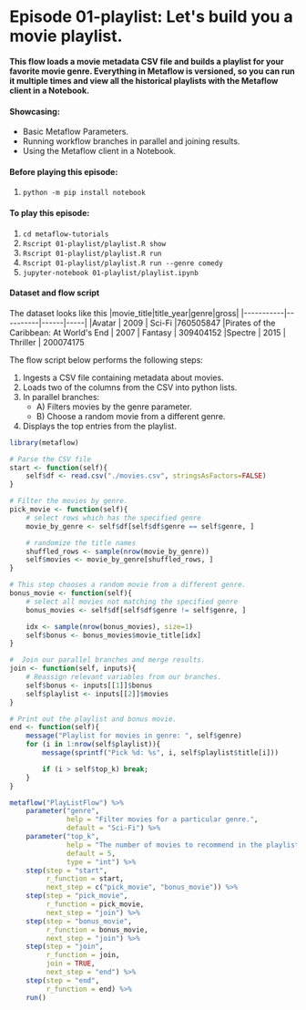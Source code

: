# Episode 01-playlist: Let's build you a movie playlist.

**This flow loads a movie metadata CSV file and builds a playlist for your
favorite movie genre. Everything in Metaflow is versioned, so you can run it
multiple times and view all the historical playlists with the Metaflow client
in a Notebook.**

#### Showcasing:
- Basic Metaflow Parameters.
- Running workflow branches in parallel and joining results.
- Using the Metaflow client in a Notebook.

#### Before playing this episode:
1. ```python -m pip install notebook```

#### To play this episode:
1. ```cd metaflow-tutorials```
2. ```Rscript 01-playlist/playlist.R show```
3. ```Rscript 01-playlist/playlist.R run```
4. ```Rscript 01-playlist/playlist.R run --genre comedy```
5. ```jupyter-notebook 01-playlist/playlist.ipynb```

#### Dataset and flow script
The dataset looks like this
|movie_title|title_year|genre|gross|
|-----------|----------|------|-----|
|Avatar | 2009 | Sci-Fi |760505847
|Pirates of the Caribbean: At World's End | 2007 | Fantasy | 309404152
|Spectre | 2015 | Thriller | 200074175


The flow script below performs the following steps:
1. Ingests a CSV file containing metadata about movies.
2. Loads two of the columns from the CSV into python lists.
3. In parallel branches:
    - A) Filters movies by the genre parameter.
    - B) Choose a random movie from a different genre.
4. Displays the top entries from the playlist.

```R
library(metaflow)

# Parse the CSV file 
start <- function(self){
    self$df <- read.csv("./movies.csv", stringsAsFactors=FALSE)
}

# Filter the movies by genre.
pick_movie <- function(self){
    # select rows which has the specified genre
    movie_by_genre <- self$df[self$df$genre == self$genre, ]

    # randomize the title names
    shuffled_rows <- sample(nrow(movie_by_genre))
    self$movies <- movie_by_genre[shuffled_rows, ]
}

# This step chooses a random movie from a different genre.
bonus_movie <- function(self){
    # select all movies not matching the specified genre
    bonus_movies <- self$df[self$df$genre != self$genre, ]

    idx <- sample(nrow(bonus_movies), size=1)
    self$bonus <- bonus_movies$movie_title[idx]
}

#  Join our parallel branches and merge results.
join <- function(self, inputs){
    # Reassign relevant variables from our branches.
    self$bonus <- inputs[[1]]$bonus
    self$playlist <- inputs[[2]]$movies
}

# Print out the playlist and bonus movie.
end <- function(self){
    message("Playlist for movies in genre: ", self$genre)
    for (i in 1:nrow(self$playlist)){
        message(sprintf("Pick %d: %s", i, self$playlist$title[i]))

        if (i > self$top_k) break; 
    }
}

metaflow("PlayListFlow") %>% 
    parameter("genre", 
              help = "Filter movies for a particular genre.", 
              default = "Sci-Fi") %>%    
    parameter("top_k",
              help = "The number of movies to recommend in the playlist.",
              default = 5,
              type = "int") %>%
    step(step = "start", 
         r_function = start, 
         next_step = c("pick_movie", "bonus_movie")) %>%
    step(step = "pick_movie",
         r_function = pick_movie,
         next_step = "join") %>%
    step(step = "bonus_movie",
         r_function = bonus_movie,
         next_step = "join") %>%
    step(step = "join",
         r_function = join,
         join = TRUE,
         next_step = "end") %>%
    step(step = "end", 
         r_function = end) %>%
    run()
```
